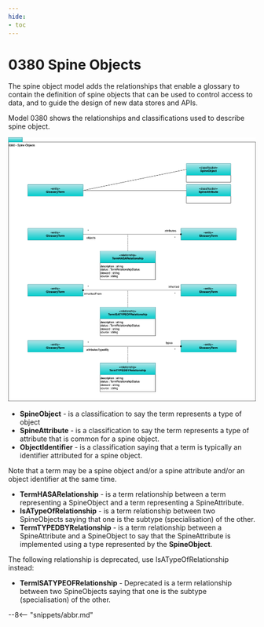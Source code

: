 ```yaml
---
hide:
- toc
---
```


<!-- SPDX-License-Identifier: CC-BY-4.0 -->
<!-- Copyright Contributors to the ODPi Egeria project. -->

# 0380 Spine Objects

The spine object model adds the relationships that enable a
glossary to contain the definition of spine objects that can be
used to control access to data, and to guide the design of new
data stores and APIs.

Model 0380 shows the relationships and classifications used to
describe spine object.

![UML](0380-Spine-Objects.svg)

* **SpineObject** - is a classification to say the term represents a type of object
* **SpineAttribute** - is a classification to say the term represents a type of attribute that is common for a spine object.
* **ObjectIdentifier** - is a classification saying that a term is typically an identifier attributed for a spine object.

Note that a term may be a spine object and/or a spine attribute and/or an object identifier at the same time.

* **TermHASARelationship** - is a term relationship between a term representing a SpineObject and a term representing a SpineAttribute.
* **IsATypeOfRelationship** - is a term relationship between two SpineObjects saying that one is the subtype (specialisation) of the other.
* **TermTYPEDBYRelationship** - is a term relationship between a SpineAttribute and a SpineObject to say that the SpineAttribute is implemented using a type represented by the **SpineObject**.

The following relationship is deprecated, use IsATypeOfRelationship instead: 
* **TermISATYPEOFRelationship** - Deprecated is a term relationship between two SpineObjects saying that one is the subtype (specialisation) of the other.

--8<-- "snippets/abbr.md"